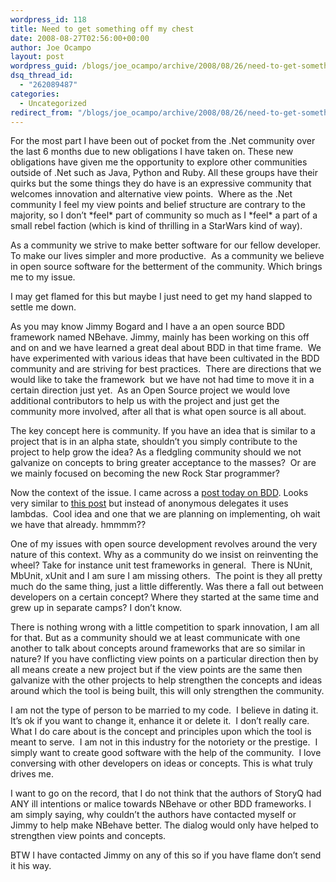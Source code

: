 ```yaml
---
wordpress_id: 118
title: Need to get something off my chest
date: 2008-08-27T02:56:00+00:00
author: Joe Ocampo
layout: post
wordpress_guid: /blogs/joe_ocampo/archive/2008/08/26/need-to-get-something-off-my-chest.aspx
dsq_thread_id:
  - "262089487"
categories:
  - Uncategorized
redirect_from: "/blogs/joe_ocampo/archive/2008/08/26/need-to-get-something-off-my-chest.aspx/"
---
```

For the most part I have been out of pocket from the .Net community over the last 6 months due to new obligations I have taken on. These new obligations have given me the opportunity to explore other communities outside of .Net such as Java, Python and Ruby. All these groups have their quirks but the some things they do have is an expressive community that welcomes innovation and alternative view points.&nbsp; Where as the .Net community I feel my view points and belief structure are contrary to the majority, so I don&#8217;t \*feel\* part of community so much as I \*feel\* a part of a small rebel faction (which is kind of thrilling in a StarWars kind of way).


  


As a community we strive to make better software for our fellow developer.&nbsp; To make our lives simpler and more productive.&nbsp; As a community we believe in open source software for the betterment of the community. Which brings me to my issue.


  


I may get flamed for this but maybe I just need to get my hand slapped to settle me down.&nbsp; 


  


As you may know Jimmy Bogard and I have a an open source BDD framework named NBehave. Jimmy, mainly has been working on this off and on and we have learned a great deal about BDD in that time frame.&nbsp; We have experimented with various ideas that have been cultivated in the BDD community and are striving for best practices.&nbsp; There are directions that we would like to take the framework&nbsp; but we have not had time to move it in a certain direction just yet.&nbsp; As an Open Source project we would love additional contributors to help us with the project and just get the community more involved, after all that is what open source is all about. 


  


The key concept here is community. If you have an idea that is similar to a project that is in an alpha state, shouldn&#8217;t you simply contribute to the project to help grow the idea? As a fledgling community should we not galvanize on concepts to bring greater acceptance to the masses?&nbsp; Or are we mainly focused on becoming the new Rock Star programmer?


  


Now the context of the issue. I came across a <A href="http://monstersgotmy.net/post/2008/08/07/Surviving-a-Zombie-Apocalypse-Behavior-Driven-Development-Part-I.aspx" target="_blank">post today on BDD</A>. Looks very similar to <A href="https://lostechies.com/blogs/joe_ocampo/archive/2007/07/15/more-bdd-xbehave-madness.aspx" target="_blank">this post</A> but instead of anonymous delegates it uses lambdas.&nbsp; Cool idea and one that we are planning on implementing, oh wait we have that already. hmmmm??


  


One of my issues with open source development revolves around the very nature of this context. Why as a community do we insist on reinventing the wheel? Take for instance unit test frameworks in general.&nbsp; There is NUnit, MbUnit, xUnit and I am sure I am missing others.&nbsp; The point is they all pretty much do the same thing, just a little differently. Was there a fall out between developers on a certain concept? Where they started at the same time and grew up in separate camps? I don&#8217;t know. 


  


There is nothing wrong with a little competition to spark innovation, I am all for that. But as a community should we at least communicate with one another to talk about concepts around frameworks that are so similar in nature? If you have conflicting view points on a particular direction then by all means create a new project but if the view points are the same then galvanize with the other projects to help strengthen the concepts and ideas around which the tool is being built, this will only strengthen the community.


  


I am not the type of person to be married to my code.&nbsp; I believe in dating it.&nbsp; It&#8217;s ok if you want to change it, enhance it or delete it.&nbsp; I don&#8217;t really care.&nbsp; What I do care about is the concept and principles upon which the tool is meant to serve.&nbsp; I am not in this industry for the notoriety or the prestige.&nbsp; I simply want to create good software with the help of the community.&nbsp; I love conversing with other developers on ideas or concepts. This is what truly drives me. 


  


I want to go on the record, that I do not think that the authors of StoryQ had ANY ill intentions or malice towards NBehave or other BDD frameworks. I am simply saying, why couldn&#8217;t the authors have contacted myself or Jimmy to help make NBehave better. The dialog would only have helped to strengthen view points and concepts.


  


BTW I have contacted Jimmy on any of this so if you have flame don&#8217;t send it his way.